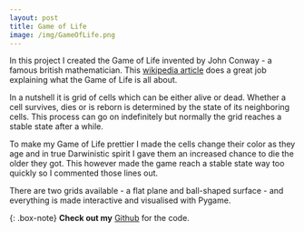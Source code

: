 ```yaml
---
layout: post
title: Game of Life
image: /img/GameOfLife.png
---
```

In this project I created the Game of Life invented by John Conway - a famous british mathematician. This [wikipedia article](https://en.wikipedia.org/wiki/Conway%27s_Game_of_Life) does a great job explaining what the Game of Life is all about. 

In a nutshell it is grid of cells which can be either alive or dead. Whether a cell survives, dies or is reborn is determined by the state of its neighboring cells. This process can go on indefinitely but normally the grid reaches a stable state after a while. 

To make my Game of Life prettier I made the cells change their color as they age and in true Darwinistic spirit I gave them an increased chance to die the older they got. This however made the game reach a stable state way too quickly so I commented those lines out. 

There are two grids available - a flat plane and ball-shaped surface - and everything is made interactive and visualised with Pygame. 

{: .box-note}
**Check out my** [Github](https://github.com/RobinSrimal/GameOfLife) for the code. 
